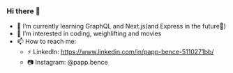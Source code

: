 ### Hi there 👋

- 🌱 I’m currently learning GraphQL and Next.js(and Express in the future🚀)
- 👀 I’m interested in coding, weighlifting and movies
- 📫 How to reach me:
  - ⚡ LinkedIn: https://www.linkedin.com/in/papp-bence-5110271bb/
  - 📷 Instagram: @papp.bence 
